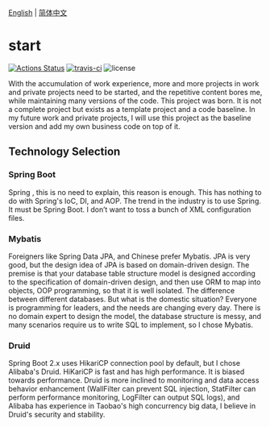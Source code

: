 [English](README.md) | [简体中文](README_zh_CN.md)

# start

[![Actions Status](https://github.com/renfei/start/workflows/Continuous-Integration/badge.svg)](https://github.com/renfei/start/actions/workflows/continuous-integration.yml)
[![travis-ci](https://api.travis-ci.com/renfei/start.svg?branch=master)](https://travis-ci.com/github/renfei/start)
![license](https://img.shields.io/github/license/renfei/start.svg)

With the accumulation of work experience, more and more projects in work and private projects need to be started, and
the repetitive content bores me, while maintaining many versions of the code. This project was born. It is not a
complete project but exists as a template project and a code baseline. In my future work and private projects, I will
use this project as the baseline version and add my own business code on top of it.

## Technology Selection

### Spring Boot

Spring , this is no need to explain, this reason is enough. This has nothing to do with Spring's IoC, DI, and AOP. The
trend in the industry is to use Spring. It must be Spring Boot. I don’t want to toss a bunch of XML configuration files.

### Mybatis

Foreigners like Spring Data JPA, and Chinese prefer Mybatis. JPA is very good, but the design idea of JPA is based on
domain-driven design. The premise is that your database table structure model is designed according to the specification
of domain-driven design, and then use ORM to map into objects, OOP programming, so that it is well isolated. The
difference between different databases. But what is the domestic situation? Everyone is programming for leaders, and the
needs are changing every day. There is no domain expert to design the model, the database structure is messy, and many
scenarios require us to write SQL to implement, so I chose Mybatis.

### Druid

Spring Boot 2.x uses HikariCP connection pool by default, but I chose Alibaba's Druid. HiKariCP is fast and has high
performance. It is biased towards performance. Druid is more inclined to monitoring and data access behavior
enhancement (WallFilter can prevent SQL injection, StatFilter can perform performance monitoring, LogFilter can output
SQL logs), and Alibaba has experience in Taobao's high concurrency big data, I believe in Druid's security and
stability.